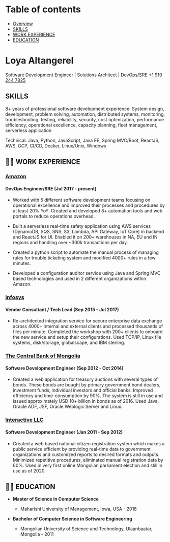 # Table of contents
* [Overview](#Loya-Altangerel)
* [SKILLS](#SKILLS)
* [WORK EXPERIENCE](#man_technologist-WORK-EXPERIENCE)
* [EDUCATION](#man_student-EDUCATION)

# Loya Altangerel
Software Development Engineer | Solutions Architect | DevOps/SRE
[+1 919 244 7825](tel:+19192447825)

## SKILLS
8+ years of professional software development experience: System design, development, problem solving, automation, distributed systems, monitoring, troubleshooting, testing, reliability, security, cost optimization, performance efficiency, operational excellence, capacity planning, fleet management, serverless application

Technical: Java, Python, JavaScript, Java EE, Spring MVC/Boot, ReactJS, AWS, GCP, CI/CD, Docker, Linux/Unix, Windows

## :man_technologist: WORK EXPERIENCE

### [Amazon](https://www.amazon.com/)
#### DevOps Engineer/SRE (Jul 2017 - present)
- Worked with 5 different software development teams focusing on operational excellence and improved their processes and procedures by at least 20% YoY. Created and developed 8+ automation tools and web portals to reduce operations overhead.

- Built a serverless real-time safety application using AWS services (DynamoDB, SQS, SNS, S3, Lambda, API Gateway, IoT Core) in backend and ReactJS for UI. Enabled it on 200+ warehouses in NA, EU and IN regions and handling over ~300k transactions per day.

- Created a python script to automate the manual process of managing rules for trouble ticketing system and modified 4000+ rules in a few minutes.

- Developed a configuration auditor service using Java and Spring MVC based technologies and used in 2 different organizations within Amazon.

### [Infosys](https://www.infosys.com/)
#### Vendor Consultant / Tech Lead (Sep 2015 - Jul 2017)
- Re-architected integration service for secure enterprise data exchange across 4000+ internal and external clients and processed thousands of files per minute. Completed the workshop with 200+ clients to onboard the new service and setup their configurations. Used TCP/IP, Linux file systems, disk/storage, globalscape, and IBM sterling.

### [The Central Bank of Mongolia](https://www.mongolbank.mn/eng/default.aspx)
#### Software Development Engineer (Sep 2012 - Oct 2014)
- Created a web application for treasury auctions with several types of bonds. These bonds are bought by primary government bond dealers, investment funds, individual investors and official banks. Improved efficiency and time-consumption by 90%. The system is still in use and issued approximately USD 10+ billion in bonds as of 2016. Used Java, Oracle ADF, JSF, Oracle Weblogic Server and Linux.

### [Interactive LLC](http://www.interactive.mn/)
#### Software Development Engineer (Jan 2011 - Sep 2012)
- Created a web based national citizen registration system which makes a public service efficient by providing real-time data to government organizations and customized reports to desired formats and outputs. Minimized repetitive procedures, eliminated manual registration data by 60%. Used in very first online Mongolian parliament election and still in use as of 2020.
 
## :man_student: EDUCATION 

- **Master of Science in Computer Science**
  - Maharishi University of Management, Iowa, USA - 2018

- **Bachelor of Computer Science in Software Engineering**
  - Mongolian University of Science and Technology, Ulaanbaatar, Mongolia - 2011
